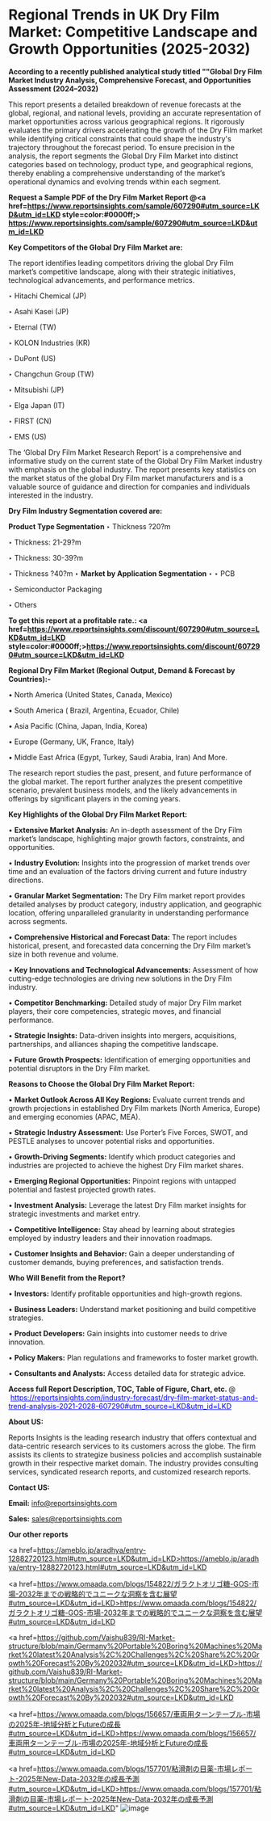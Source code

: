 # Regional Trends in UK Dry Film Market: Competitive Landscape and Growth Opportunities (2025-2032)

<strong>According to a recently published analytical study titled ""Global Dry Film Market Industry Analysis, Comprehensive Forecast, and Opportunities Assessment (2024–2032)</strong>

This report presents a detailed breakdown of revenue forecasts at the global, regional, and national levels, providing an accurate representation of market opportunities across various geographical regions. It rigorously evaluates the primary drivers accelerating the growth of the Dry Film market while identifying critical constraints that could shape the industry's trajectory throughout the forecast period. To ensure precision in the analysis, the report segments the Global Dry Film Market into distinct categories based on technology, product type, and geographical regions, thereby enabling a comprehensive understanding of the market’s operational dynamics and evolving trends within each segment.

<strong>Request a Sample PDF of the Dry Film Market Report </strong><strong>@<a href=https://www.reportsinsights.com/sample/607290#utm_source=LKD&utm_id=LKD style=color:#0000ff;> https://www.reportsinsights.com/sample/607290#utm_source=LKD&utm_id=LKD</a></strong></font>

<strong>Key Competitors of the Global Dry Film Market are:</strong>

The report identifies leading competitors driving the global Dry Film market’s competitive landscape, along with their strategic initiatives, technological advancements, and performance metrics.

‣ Hitachi Chemical (JP)

‣ Asahi Kasei (JP)

‣ Eternal (TW)

‣ KOLON Industries (KR)

‣ DuPont (US)

‣ Changchun Group (TW)

‣ Mitsubishi (JP)

‣ Elga Japan (IT)

‣ FIRST (CN)

‣ EMS (US)

The ‘Global Dry Film Market Research Report’ is a comprehensive and informative study on the current state of the Global Dry Film Market industry with emphasis on the global industry. The report presents key statistics on the market status of the global Dry Film market manufacturers and is a valuable source of guidance and direction for companies and individuals interested in the industry.

<strong>Dry Film Industry Segmentation covered are:</strong>

<strong>Product Type Segmentation</strong>
‣
Thickness ?20?m

‣ Thickness: 21-29?m

‣ Thickness: 30-39?m

‣ Thickness ?40?m
‣ 
<strong>Market by Application Segmentation</strong>
‣
‣  PCB

‣ Semiconductor Packaging

‣ Others

<strong>To get this report at a profitable rate.: <a href=https://www.reportsinsights.com/discount/607290#utm_source=LKD&utm_id=LKD style=color:#0000ff;>https://www.reportsinsights.com/discount/607290#utm_source=LKD&utm_id=LKD</a></strong></font>

<strong>Regional Dry Film Market (Regional Output, Demand &amp; Forecast by Countries):-</strong>

• North America (United States, Canada, Mexico)

• South America ( Brazil, Argentina, Ecuador, Chile)

• Asia Pacific (China, Japan, India, Korea)

• Europe (Germany, UK, France, Italy)

• Middle East Africa (Egypt, Turkey, Saudi Arabia, Iran) And More.

The research report studies the past, present, and future performance of the global market. The report further analyzes the present competitive scenario, prevalent business models, and the likely advancements in offerings by significant players in the coming years.

<strong>Key Highlights of the Global Dry Film Market Report:</strong>

• <strong>Extensive Market Analysis:</strong> An in-depth assessment of the Dry Film market’s landscape, highlighting major growth factors, constraints, and opportunities.

• <strong>Industry Evolution:</strong> Insights into the progression of market trends over time and an evaluation of the factors driving current and future industry directions.

• <strong>Granular Market Segmentation:</strong> The Dry Film market report provides detailed analyses by product category, industry application, and geographic location, offering unparalleled granularity in understanding performance across segments.

• <strong>Comprehensive Historical and Forecast Data:</strong> The report includes historical, present, and forecasted data concerning the Dry Film market’s size in both revenue and volume.

• <strong>Key Innovations and Technological Advancements:</strong> Assessment of how cutting-edge technologies are driving new solutions in the Dry Film industry.

• <strong>Competitor Benchmarking:</strong> Detailed study of major Dry Film market players, their core competencies, strategic moves, and financial performance.

• <strong>Strategic Insights:</strong> Data-driven insights into mergers, acquisitions, partnerships, and alliances shaping the competitive landscape.

• <strong>Future Growth Prospects:</strong> Identification of emerging opportunities and potential disruptors in the Dry Film market.

<strong>Reasons to Choose the Global Dry Film Market Report:</strong>

• <strong>Market Outlook Across All Key Regions:</strong> Evaluate current trends and growth projections in established Dry Film markets (North America, Europe) and emerging economies (APAC, MEA).

• <strong>Strategic Industry Assessment:</strong> Use Porter’s Five Forces, SWOT, and PESTLE analyses to uncover potential risks and opportunities.

• <strong>Growth-Driving Segments:</strong> Identify which product categories and industries are projected to achieve the highest Dry Film market shares.

• <strong>Emerging Regional Opportunities:</strong> Pinpoint regions with untapped potential and fastest projected growth rates.

• <strong>Investment Analysis:</strong> Leverage the latest Dry Film market insights for strategic investments and market entry.

• <strong>Competitive Intelligence:</strong> Stay ahead by learning about strategies employed by industry leaders and their innovation roadmaps.

• <strong>Customer Insights and Behavior:</strong> Gain a deeper understanding of customer demands, buying preferences, and satisfaction trends.

<strong>Who Will Benefit from the Report?</strong>

• <strong>Investors:</strong> Identify profitable opportunities and high-growth regions.

• <strong>Business Leaders:</strong> Understand market positioning and build competitive strategies.

• <strong>Product Developers:</strong> Gain insights into customer needs to drive innovation.

• <strong>Policy Makers:</strong> Plan regulations and frameworks to foster market growth.

• <strong>Consultants and Analysts:</strong> Access detailed data for strategic advice.
</ul>
<strong>Access full Report Description, TOC, Table of Figure, Chart, etc. </strong>@  <a href=https://reportsinsights.com/industry-forecast/dry-film-market-status-and-trend-analysis-2021-2028-607290#utm_source=LKD&utm_id=LKD style=color:#0000ff;>https://reportsinsights.com/industry-forecast/dry-film-market-status-and-trend-analysis-2021-2028-607290#utm_source=LKD&utm_id=LKD</a></font>

<strong><strong>About US</strong>:</strong>

Reports Insights is the leading research industry that offers contextual and data-centric research services to its customers across the globe. The firm assists its clients to strategize business policies and accomplish sustainable growth in their respective market domain. The industry provides consulting services, syndicated research reports, and customized research reports.

<strong>Contact US:</strong>

<p class=""""><b>Email:</b> <a href=mailto:info@reportsinsights.com>info@reportsinsights.com</a></p>
<p class=""""><b>Sales:</b> <a href=mailto:sales@reportsinsights.com>sales@reportsinsights.com</a></p>

<strong>Our other reports</strong>

<a href=https://ameblo.jp/aradhya/entry-12882720123.html#utm_source=LKD&utm_id=LKD>https://ameblo.jp/aradhya/entry-12882720123.html#utm_source=LKD&utm_id=LKD</a>

<a href=https://www.omaada.com/blogs/154822/ガラクトオリゴ糖-GOS-市場-2032年までの戦略的でユニークな洞察を含む展望#utm_source=LKD&utm_id=LKD>https://www.omaada.com/blogs/154822/ガラクトオリゴ糖-GOS-市場-2032年までの戦略的でユニークな洞察を含む展望#utm_source=LKD&utm_id=LKD</a>

<a href=https://github.com/Vaishu839/RI-Market-structure/blob/main/Germany%20Portable%20Boring%20Machines%20Market%20latest%20Analysis%2C%20Challenges%2C%20Share%2C%20Growth%20Forecast%20By%202032#utm_source=LKD&utm_id=LKD>https://github.com/Vaishu839/RI-Market-structure/blob/main/Germany%20Portable%20Boring%20Machines%20Market%20latest%20Analysis%2C%20Challenges%2C%20Share%2C%20Growth%20Forecast%20By%202032#utm_source=LKD&utm_id=LKD</a>

<a href=https://www.omaada.com/blogs/156657/車両用ターンテーブル-市場の2025年-地域分析とFutureの成長#utm_source=LKD&utm_id=LKD>https://www.omaada.com/blogs/156657/車両用ターンテーブル-市場の2025年-地域分析とFutureの成長#utm_source=LKD&utm_id=LKD</a>

<a href=https://www.omaada.com/blogs/157701/粘滑剤の目薬-市場レポート-2025年New-Data-2032年の成長予測#utm_source=LKD&utm_id=LKD>https://www.omaada.com/blogs/157701/粘滑剤の目薬-市場レポート-2025年New-Data-2032年の成長予測#utm_source=LKD&utm_id=LKD</a>"
![image](https://github.com/user-attachments/assets/a0b32735-1781-431c-9678-d6471896ce30)
